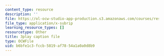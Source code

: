 ```yaml
---
content_type: resource
description: ''
file: https://ol-ocw-studio-app-production.s3.amazonaws.com/courses/res-18-006-calculus-revisited-single-variable-calculus-fall-2010/b6bfe1c3fccb5819af7854a1a0a0d8b9_9tYUmwvLyIA.vtt
file_type: application/x-subrip
learning_resource_types: []
resourcetype: Other
title: 3play caption file
type: OCWFile
uid: b6bfe1c3-fccb-5819-af78-54a1a0a0d8b9
---
```

